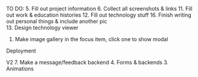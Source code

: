 TO DO:
5. Fill out project information
6. Collect all screenshots & links
11. Fill out work & education histories
12. Fill out technology stuff
16. Finish writing out personal things & include another pic\
13. Design technology viewer
1. Make image gallery in the focus item, click one to show modal

Deployment

V2
7. Make a message/feedback backend
4. Forms & backends
3. Animations
